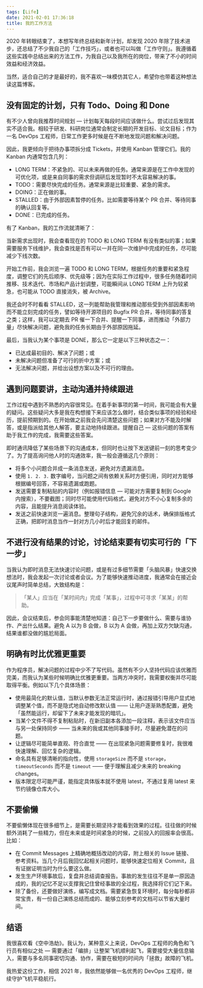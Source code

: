 ```yaml
---
tags: [Life]
date: 2021-02-01 17:36:18
title: 我的工作方法
---
```


2020 年转眼结束了，本想写年终总结和新年计划，却发现 2020 年除了技术进步，还总结了不少我自己的「工作技巧」，或者也可以叫做「工作守则」。我遵循着这些实践中总结出来的方法工作，为我自己以及我所在的岗位，带来了不小的时间效益和经济效益。

当然，适合自己的才是最好的，我不喜欢一味模仿其它人，希望你也带着这种想法读这篇博客。

<!--more-->

## 没有固定的计划，只有 Todo、Doing 和 Done

有不少人曾向我推荐时间规划 — 计划每天每段时间应该做什么。尝试过后发现其实不适合我。相较于研发、科研岗位通常会制定长期的开发目标、论文目标；作为一名 DevOps 工程师，日常工作更多时候是在不断地发现问题和解决问题。

因此，我更倾向于把待办事项拆分成 Tickets，并使用 Kanban 管理它们。我的 Kanban 内通常包含几列：

- LONG TERM：不紧急的、可以未来再做的任务。通常来源是在工作中发现的可优化项，或是来自同事的需求但调研后发现暂时不太容易解决的事。
- TODO：需要尽快完成的任务。通常来源是比较重要、紧急的需求。
- DOING：正在做的事。
- STALLED：由于外部因素暂停的任务。比如需要等待某个 PR 合并、等待同事的确认回复等。
- DONE：已完成的任务。

有了 Kanban，我的工作流就清晰了：

当新需求出现时，我会查看现在的 TODO 和 LONG TERM 有没有类似的事；如果需要服务下线维护，我会查找是否有可以一并在同一次维护中完成的任务，尽可能减少下线次数。

开始工作前，我会浏览一遍 TODO 和 LONG TERM，根据任务的重要和紧急程度，调整它们的先后顺序、优先级等；因为在实际工作过程中，很多任务随着时间推移、技术迭代、市场和产品计划调整，可能瞬间从 LONG TERM 上升为较紧急，也可能从 TODO 直接消失，被 Archive。

我还会时不时看看 STALLED，这一列能帮助我管理和推动那些受到外部因素影响而不能立刻完成的任务，譬如等待开源项目的 Bugfix PR 合并，等待同事的答复之类；这样，我可以定期去 PR 催一下合并、提醒一下同事，进而推动「外部力量」尽快解决问题，避免我的任务长期由于外部原因拖延。

最后，当我认为某个事项是 DONE，那么它一定是以下三种状态之一：

- 已达成最初目的、解决了问题；或
- 未解决问题但准备了可行的折中方案；或
- 无法解决问题，并给出设想方案以及不可行的理由。

## 遇到问题要讲，主动沟通并持续跟进

工作过程中遇到不熟悉的内容很常见。在着手新事项的第一时间，我可能会有大量的疑问。这些疑问大多是我在构想接下来应该怎么做时，结合类似事项的经验和经历，提前预期到的。在开始做之前我会先问清楚这些问题；如果对方不能及时解答，或是指派给其他人解答，要主动地持续跟进。提醒自己 — 这些问题的答案有助于我工作的完成，我需要这些答案。

即时通讯降低了某些场景下的沟通成本，但同时也让按下发送键前一刻的思考变少了。为了提高询问他人时的沟通效率，我一般会遵循这几个原则：

- 将多个小问题合并成一条消息发送，避免对方遗漏消息。
- 使用 `1. 2. 3.` 数字编号，当问题之间有依赖关系时方便引用，同时对方能够根据编号回答，不容易遗漏或跑题。
- 发送需要复制粘贴的内容时（例如报错信息 — 可能对方需要复制到 Google 内搜索），不要截图；同时尽可能使用代码格式，避免对方不小心复制多余的内容，且能提升消息阅读体验。
- 发送之前快速浏览一遍消息。整理句子结构，避免冗余的话术，确保排版格式正确，把即时消息当作一封对方几小时后才能回复的邮件。

## 不进行没有结果的讨论，讨论结束要有切实可行的「下一步」

当我认为即时消息无法快速讨论问题，或是有过多细节需要「头脑风暴」快速交换想法时，我会发起一次讨论或者会议。为了能够快速推动进度，我通常会在接近会议尾声时简单总结，大致结构是：

> 「某人」应当在「某时间内」完成「某事」，过程中可寻求「某某」的帮助。

因此，会议结束后，参会同事能清楚地知道：自己下一步要做什么、需要与谁协作、产出什么结果。避免 A 以为 B 会做，B 以为 A 会做，再加上双方欠缺沟通，结果谁都没做的尴尬局面。

## 明确有时比优雅更重要

作为程序员，解决问题的过程中少不了写代码。虽然有不少人坚持代码应该优雅而完美，而我认为某些时候明确比优雅更重要。当两方冲突时，我需要权衡并尽可能取得平衡。例如以下几个具体场景：

- 使用最简化的默认值，当默认参数无法正常运行时，通过报错引导用户显式地调整某个值，而不是隐式地自动修改默认值 —— 让用户逐渐熟悉配置，避免「虽然能运行，却留下了未来才能发现的暗坑」。
- 当某个文件不得不复制粘贴时，在新旧副本各添加一段注释，表示该文件应当与另一处保持同步 —— 当未来的我或其他同事接手时，尽量避免潜在的问题。
- 让逻辑尽可能简单直观、符合直觉 —— 在出现紧急问题需要修复时，我很难快速理解、回忆复杂的逻辑。
- 命名具有足够清晰的指向性，使用 `storageSize` 而不是 `storage`，`timeoutSeconds` 而不是 `timeout` —— 便于理解且减少未来的 breaking changes。
- 版本限定尽可能严谨，能指定具体版本就不使用 latest，不通过复用 latest 来节约镜像仓库大小。

## 不要偷懒

不要偷懒体现在很多细节上，是需要长期坚持才能看到效果的过程。往往做的时候额外消耗了一些精力，但在未来或是时间紧急的时候，之前投入的回报率会很高。比如：

- 在 Commit Messages 上精确地概括改动的内容，附上相关的 Issue 链接、参考资料。当几个月后我回忆起相关问题时，能够快速定位相关 Commit，且有证据证明当时为什么要这么做。
- 发生生产环境事故后，复盘并总结调查报告。事故的发生往往不是单一原因造成的，我的记忆不足以支撑我记住曾经事故的全过程，我选择将它们记下来。
- 除了备份，还要做好演练，编写成文档。需要紧急恢复环境时，每分每秒都非常宝贵，有一份自己演练总结而成的、能够立刻参考的文档可以节省大量时间。

## 结语

我很喜欢看《空中浩劫》。我认为，某种意义上来说，DevOps 工程师的角色和飞行员有相似之处 — 需要通过「编排」让整架飞机顺利起飞，需要接受大量信息输入，需要与多名同事密切沟通、协作，需要在极短的时间内「拯救」故障的飞机。

我热爱这份工作，相信 2021 年，我依然能够做一名优秀的 DevOps 工程师，继续守护飞机平稳航行。
